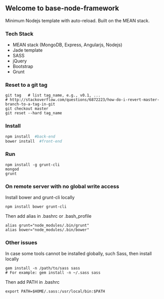 ## Welcome to base-node-framework
Minimum Nodejs template with auto-reload. Built on the MEAN stack.

### Tech Stack
- MEAN stack (MongoDB, Express, Angularjs, Nodejs)
- Jade template
- SASS
- jQuery
- Bootstrap
- Grunt


### Reset to a git tag
```shell
git tag   # list tag_name, e.g., v0.1, ...
# http://stackoverflow.com/questions/6872223/how-do-i-revert-master-branch-to-a-tag-in-git
git checkout master
git reset --hard tag_name
```

### Install
```bash
npm install  #back-end
bower install  #front-end
```

### Run
```shell
npm install -g grunt-cli
mongod
grunt
```

### On remote server with no global write access
Install bower and grunt-cli locally
```shell
npm install bower grunt-cli
```

Then add alias in .bashrc or .bash\_profile
```
alias grunt="node_modules/.bin/grunt"
alias bower="node_modules/.bin/bower"
```

### Other issues
In case some tools cannot be installed globally, such Sass, then install locally
```shell
gem install -n /path/to/sass sass
# For example: gem install -n ~/.sass sass
```
Then add PATH in .bashrc
```
export PATH=$HOME/.sass:/usr/local/bin:$PATH
```

